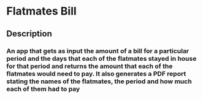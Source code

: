 # Flatmates Bill

## Description

### An app that gets as input the amount of a bill for a particular period and the days that each of the flatmates stayed in house for that period and returns the amount that each of the flatmates would need to pay. It also generates a PDF report stating the names of the flatmates, the period and how much each of them had to pay
